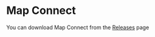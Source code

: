 # Map Connect
You can download Map Connect from the [Releases](https://github.com/18510047382/Map-Connect-v2/releases) page
